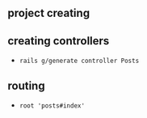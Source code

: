 ## project creating

## creating controllers

- `rails g/generate controller Posts`

## routing

- `root 'posts#index'`
